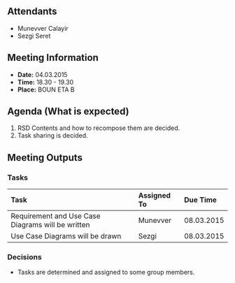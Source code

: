 ## Attendants ##
  * Munevver Calayir
  * Sezgi Seret

## Meeting Information ##
  * **Date:** 04.03.2015
  * **Time:** 18.30 - 19.30
  * **Place:** BOUN ETA B

## Agenda (What is expected) ##
  1. RSD Contents and how to recompose them are decided.
  1. Task sharing is decided.

## Meeting Outputs ##
### Tasks ###
| **Task** | **Assigned To** | **Due Time** |
|:---------|:----------------|:-------------|
| Requirement and Use Case Diagrams will be written | Munevver        | 08.03.2015   |
| Use Case Diagrams will be drawn | Sezgi           | 08.03.2015   |


### Decisions ###
  * Tasks are determined and assigned to some group members.